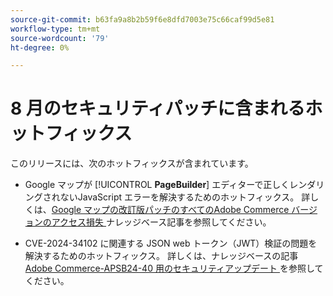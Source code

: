 ```yaml
---
source-git-commit: b63fa9a8b2b59f6e8dfd7003e75c66caf99d5e81
workflow-type: tm+mt
source-wordcount: '79'
ht-degree: 0%

---
```

# 8 月のセキュリティパッチに含まれるホットフィックス

このリリースには、次のホットフィックスが含まれています。

* Google マップが [!UICONTROL **PageBuilder**] エディターで正しくレンダリングされないJavaScript エラーを解決するためのホットフィックス。 詳しくは、[Google マップの改訂版パッチのすべてのAdobe Commerce バージョンのアクセス損失 ](https://experienceleague.adobe.com/en/docs/commerce-knowledge-base/kb/troubleshooting/site-down-or-unresponsive/revised-patches-for-google-maps-access-loss-on-all-adobe-commerce-versions) ナレッジベース記事を参照してください。

<!--
ACP2E-3156
ACP2E-3157
ACP2E-3158
ACP2E-3159
-->

* CVE-2024-34102 に関連する JSON web トークン（JWT）検証の問題を解決するためのホットフィックス。 詳しくは、ナレッジベースの記事 [Adobe Commerce-APSB24-40 用のセキュリティアップデート ](https://experienceleague.adobe.com/en/docs/commerce-knowledge-base/kb/troubleshooting/known-issues-patches-attached/security-update-available-for-adobe-commerce-apsb24-40-revised-to-include-isolated-patch-for-cve-2024-34102) を参照してください。

<!--
AC-12486
AC-12487
AC-12488
AC-12489
--->